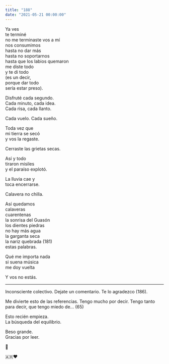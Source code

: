 ```yaml
---
title: "188"
date: "2021-05-21 00:00:00"
---
```


Ya ves\
te terminé\
no me terminaste vos a mí\
nos consumimos\
hasta no dar más\
hasta no soportarnos\
hasta que los labios quemaron\
me diste todo\
y te di todo\
(es un decir,\
porque dar todo\
sería estar preso).

Disfruté cada segundo.\
Cada minuto, cada idea.\
Cada risa, cada llanto.

Cada vuelo. Cada sueño.

Toda vez que\
mi tierra se secó\
y vos la regaste.

Cerraste las grietas secas.

Así y todo\
tiraron misiles\
y el paraíso explotó.

La lluvia cae y\
toca encerrarse.

Calavera no chilla.

Así quedamos\
calaveras\
cuarentenas\
la sonrisa del Guasón\
los dientes piedras\
no hay más agua\
la garganta seca\
la nariz quebrada (181)\
estas palabras.

Qué me importa nada\
si suena música\
me doy vuelta

Y vos no estás.

---

Inconsciente colectivo. Dejate un comentario. Te lo agradezco (186).

Me divierte esto de las referencias. Tengo mucho por decir. Tengo tanto para decir, que tengo miedo de... (65)

Esto recién empieza.\
La búsqueda del equilibrio.

Beso grande.\
Gracias por leer.

🙏

🇦🇷❤️